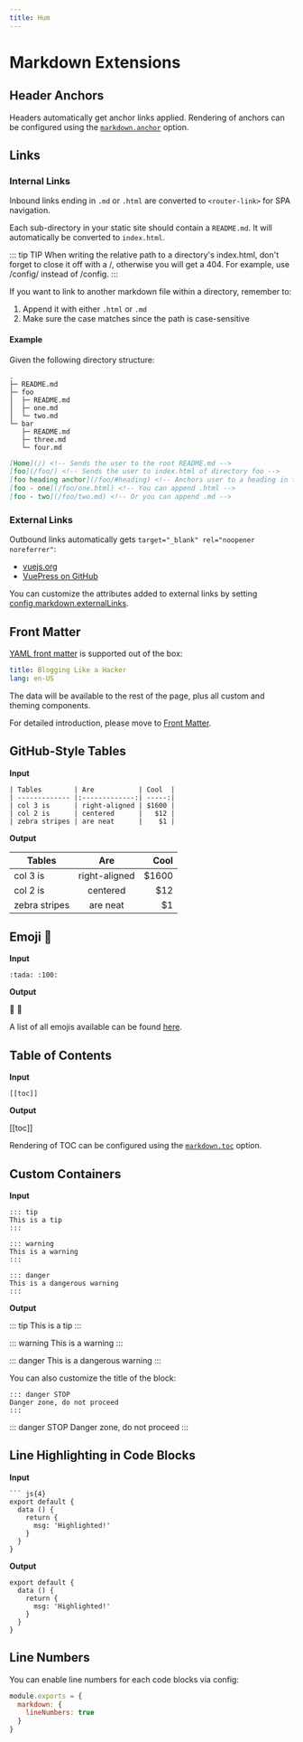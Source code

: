 ```yaml
---
title: Hum
---
```

# Markdown Extensions

## Header Anchors

Headers automatically get anchor links applied. Rendering of anchors can be configured using the [`markdown.anchor`](#) option.

## Links

### Internal Links

Inbound links ending in `.md` or `.html` are converted to `<router-link>` for SPA navigation.

Each sub-directory in your static site should contain a `README.md`. It will automatically be converted to `index.html`.

::: tip TIP
When writing the relative path to a directory's index.html, don't forget to close it off with a /, otherwise you will get a 404. For example, use /config/ instead of /config.
:::

If you want to link to another markdown file within a directory, remember to:

1. Append it with either `.html` or `.md`
2. Make sure the case matches since the path is case-sensitive

#### Example

Given the following directory structure:

```
.
├─ README.md
├─ foo
│  ├─ README.md
│  ├─ one.md
│  └─ two.md
└─ bar
   ├─ README.md
   ├─ three.md
   └─ four.md
```

``` md
[Home](/) <!-- Sends the user to the root README.md -->
[foo](/foo/) <!-- Sends the user to index.html of directory foo -->
[foo heading anchor](/foo/#heading) <!-- Anchors user to a heading in the foo README file -->
[foo - one](/foo/one.html) <!-- You can append .html -->
[foo - two](/foo/two.md) <!-- Or you can append .md -->
```

### External Links

Outbound links automatically gets `target="_blank" rel="noopener noreferrer"`:

* [vuejs.org](#)
* [VuePress on GitHub](#)

You can customize the attributes added to external links by setting [config.markdown.externalLinks](#).

## Front Matter

[YAML front matter](https://example.com) is supported out of the box:

``` yaml
title: Blogging Like a Hacker
lang: en-US
```

The data will be available to the rest of the page, plus all custom and theming components.

For detailed introduction, please move to [Front Matter](#).

## GitHub-Style Tables

**Input**

```
| Tables        | Are           | Cool  |
| ------------- |:-------------:| -----:|
| col 3 is      | right-aligned | $1600 |
| col 2 is      | centered      |   $12 |
| zebra stripes | are neat      |    $1 |
```

**Output**

| Tables        | Are           | Cool  |
| ------------- |:-------------:| -----:|
| col 3 is      | right-aligned | $1600 |
| col 2 is      | centered      |   $12 |
| zebra stripes | are neat      |    $1 |

## Emoji :tada:

**Input**

```
:tada: :100:
```

**Output**

:tada: :100:

A list of all emojis available can be found [here](https://example.com).

## Table of Contents

**Input**

```
[[toc]]
```

**Output**

[[toc]]

Rendering of TOC can be configured using the [`markdown.toc`](#) option.

## Custom Containers

**Input**

```
::: tip
This is a tip
:::

::: warning
This is a warning
:::

::: danger
This is a dangerous warning
:::
```

**Output**

::: tip
This is a tip
:::

::: warning
This is a warning
:::

::: danger
This is a dangerous warning
:::

You can also customize the title of the block:

```
::: danger STOP
Danger zone, do not proceed
:::
```

::: danger STOP
Danger zone, do not proceed
:::

## Line Highlighting in Code Blocks

**Input**

```
``` js{4}
export default {
  data () {
    return {
      msg: 'Highlighted!'
    }
  }
}
```


**Output**

``` js{4}
export default {
  data () {
    return {
      msg: 'Highlighted!'
    }
  }
}
```

## Line Numbers

You can enable line numbers for each code blocks via config:

``` js
module.exports = {
  markdown: {
    lineNumbers: true
  }
}
```
